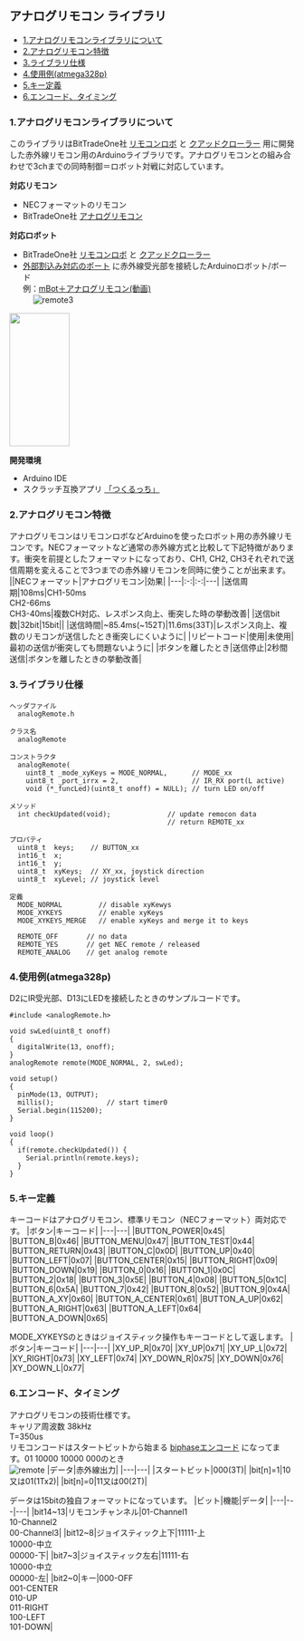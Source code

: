 ## アナログリモコン ライブラリ
* [1.アナログリモコンライブラリについて](#1アナログリモコンライブラリについて)
* [2.アナログリモコン特徴](#2アナログリモコン特徴)
* [3.ライブラリ仕様](#3ライブラリ仕様)
* [4.使用例(atmega328p)](#4使用例atmega328p)
* [5.キー定義](#5キー定義)
* [6.エンコード、タイミング](#6エンコードタイミング)

### 1.アナログリモコンライブラリについて
このライブラリはBitTradeOne社 [リモコンロボ](https://bit-trade-one.co.jp/adkrbt/) と [クアッドクローラー](https://bit-trade-one.co.jp/adcrbt/) 用に開発した赤外線リモコン用のArduinoライブラリです。アナログリモコンとの組み合わせで3chまでの同時制御＝ロボット対戦に対応しています。

**対応リモコン**
- NECフォーマットのリモコン
- BitTradeOne社 [アナログリモコン](https://bit-trade-one.co.jp/adkrbt/)

**対応ロボット**
- BitTradeOne社 [リモコンロボ](https://bit-trade-one.co.jp/adkrbt/) と [クアッドクローラー](https://bit-trade-one.co.jp/adcrbt/) 
- [外部割込み対応のポート](https://www.arduino.cc/reference/en/language/functions/external-interrupts/attachinterrupt/) に赤外線受光部を接続したArduinoロボット/ボード  
例：[mBot＋アナログリモコン(動画)](http://sohta02.web.fc2.com/images/MAQ04884.MP4)  
　
![remote3](../../../docs/raw/master/images/remoteA3.png)　　

<img src="../../../docs/raw/master/images/remoteA.JPG" width="106" height="235">

**開発環境**
- Arduino IDE
- スクラッチ互換アプリ [「つくるっち」](http://sohta02.web.fc2.com/familyday_app.html)

### 2.アナログリモコン特徴
アナログリモコンはリモコンロボなどArduinoを使ったロボット用の赤外線リモコンです。NECフォーマットなど通常の赤外線方式と比較して下記特徴があります。衝突を前提としたフォーマットになっており、CH1, CH2, CH3それぞれで送信周期を変えることで3つまでの赤外線リモコンを同時に使うことが出来ます。
||NECフォーマット|アナログリモコン|効果|
|---|:-:|:-:|---|
|送信周期|108ms|CH1-50ms<br />CH2-66ms<br />CH3-40ms|複数CH対応、レスポンス向上、衝突した時の挙動改善|
|送信bit数|32bit|15bit||
|送信時間|~85.4ms(~152T)|11.6ms(33T)|レスポンス向上、複数のリモコンが送信したとき衝突しにくいように|
|リピートコード|使用|未使用|最初の送信が衝突しても問題ないように|
|ボタンを離したとき|送信停止|2秒間送信|ボタンを離したときの挙動改善|

### 3.ライブラリ仕様
```
ヘッダファイル
  analogRemote.h

クラス名
  analogRemote

コンストラクタ
  analogRemote(
    uint8_t _mode_xyKeys = MODE_NORMAL,      // MODE_xx
    uint8_t _port_irrx = 2,                  // IR_RX port(L active)
    void (*_funcLed)(uint8_t onoff) = NULL); // turn LED on/off

メソッド
  int checkUpdated(void);              // update remocon data
                                       // return REMOTE_xx

プロパティ
  uint8_t  keys;    // BUTTON_xx
  int16_t  x;
  int16_t  y;
  uint8_t  xyKeys;	// XY_xx, joystick direction
  uint8_t  xyLevel;	// joystick level

定義
  MODE_NORMAL         // disable xyKewys
  MODE_XYKEYS         // enable xyKeys
  MODE_XYKEYS_MERGE   // enable xyKeys and merge it to keys

  REMOTE_OFF       // no data
  REMOTE_YES       // get NEC remote / released
  REMOTE_ANALOG    // get analog remote
```

### 4.使用例(atmega328p)
D2にIR受光部、D13にLEDを接続したときのサンプルコードです。
```
#include <analogRemote.h>

void swLed(uint8_t onoff)
{
  digitalWrite(13, onoff);
}
analogRemote remote(MODE_NORMAL, 2, swLed);

void setup()
{
  pinMode(13, OUTPUT);
  millis();             // start timer0
  Serial.begin(115200);
}

void loop()
{
  if(remote.checkUpdated()) {
    Serial.println(remote.keys);
  }
}
```

### 5.キー定義
キーコードはアナログリモコン、標準リモコン（NECフォーマット）両対応です。
|ボタン|キーコード|
|---|---|
|BUTTON_POWER|0x45|
|BUTTON_B|0x46|
|BUTTON_MENU|0x47|
|BUTTON_TEST|0x44|
|BUTTON_RETURN|0x43|
|BUTTON_C|0x0D|
|BUTTON_UP|0x40|
|BUTTON_LEFT|0x07|
|BUTTON_CENTER|0x15|
|BUTTON_RIGHT|0x09|
|BUTTON_DOWN|0x19|
|BUTTON_0|0x16|
|BUTTON_1|0x0C|
|BUTTON_2|0x18|
|BUTTON_3|0x5E|
|BUTTON_4|0x08|
|BUTTON_5|0x1C|
|BUTTON_6|0x5A|
|BUTTON_7|0x42|
|BUTTON_8|0x52|
|BUTTON_9|0x4A|
|BUTTON_A_XY|0x60|
|BUTTON_A_CENTER|0x61|
|BUTTON_A_UP|0x62|
|BUTTON_A_RIGHT|0x63|
|BUTTON_A_LEFT|0x64|
|BUTTON_A_DOWN|0x65|

MODE_XYKEYSのときはジョイスティック操作もキーコードとして返します。
|ボタン|キーコード|
|---|---|
|XY_UP_R|0x70|
|XY_UP|0x71|
|XY_UP_L|0x72|
|XY_RIGHT|0x73|
|XY_LEFT|0x74|
|XY_DOWN_R|0x75|
|XY_DOWN|0x76|
|XY_DOWN_L|0x77|

### 6.エンコード、タイミング
アナログリモコンの技術仕様です。  
キャリア周波数 38kHz  
T=350us  
リモコンコードはスタートビットから始まる [biphaseエンコード](https://ja.wikipedia.org/wiki/%E4%BC%9D%E9%80%81%E8%B7%AF%E7%AC%A6%E5%8F%B7) になってます。01 10000 10000 000のとき  
![remote](../../../docs/raw/master/images/remoteA2.png)
|データ|赤外線出力|
|---|---|
|スタートビット|000(3T)|
|bit[n]=1|10又は01(1Tx2)|
|bit[n]=0|11又は00(2T)|

データは15bitの独自フォーマットになっています。
|ビット|機能|データ|
|---|---|---|
|bit14~13|リモコンチャンネル|01-Channel1<br />10-Channel2<br />00-Channel3|
|bit12~8|ジョイスティック上下|11111-上<br />10000-中立<br />00000-下|
|bit7~3|ジョイスティック左右|11111-右<br />10000-中立<br />00000-左|
|bit2~0|キー|000-OFF<br />001-CENTER<br />010-UP<br />011-RIGHT<br />100-LEFT<br />101-DOWN|
